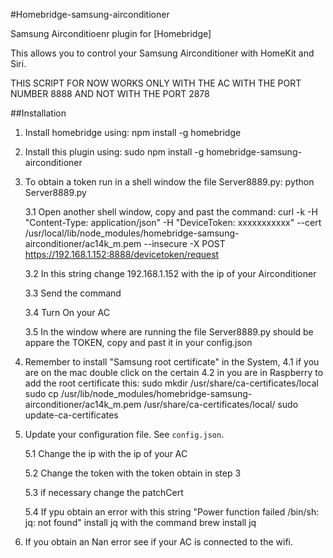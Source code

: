 #Homebridge-samsung-airconditioner

Samsung Airconditioenr plugin for [Homebridge]

This allows you to control your Samsung Airconditioner with HomeKit and Siri.

THIS SCRIPT FOR NOW WORKS ONLY WITH THE AC WITH THE PORT NUMBER 8888 AND NOT WITH THE PORT 2878

##Installation
1. Install homebridge using: npm install -g homebridge
2. Install this plugin using: sudo npm install -g homebridge-samsung-airconditioner
3. To obtain a token run in a shell window the file Server8889.py: python Server8889.py

	3.1 Open another shell window, copy and past the command: 
curl -k -H "Content-Type: application/json" -H "DeviceToken: xxxxxxxxxxx" --cert /usr/local/lib/node_modules/homebridge-samsung-airconditioner/ac14k_m.pem --insecure -X POST https://192.168.1.152:8888/devicetoken/request

	3.2 In this string change 192.168.1.152 with the ip of your Airconditioner

	3.3 Send the command

	3.4 Turn On your AC

	3.5 In the window where are running the file Server8889.py should be appare the TOKEN, copy and past it in your config.json

4. Remember to install "Samsung root certificate" in the System, 
	4.1 if you are on the mac double click on the certain
	4.2 in you are in Raspberry to add the root certificate this:
		sudo mkdir /usr/share/ca-certificates/local
		sudo cp /usr/lib/node_modules/homebridge-samsung-airconditioner/ac14k_m.pem /usr/share/ca-certificates/local/
		sudo update-ca-certificates

5. Update your configuration file. See `config.json`.

	5.1 Change the ip with the ip of your AC

	5.2 Change the token with the token obtain in step 3

	5.3 if necessary change the patchCert
	
	5.4 If ypu obtain an error with this string "Power function failed /bin/sh: jq: not found" install jq with the command brew install jq
	
6. If you obtain an Nan error see if your AC is connected to the wifi.

